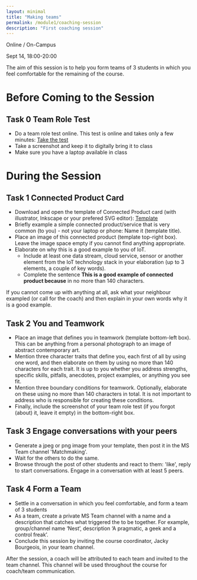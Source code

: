 ```yaml
---
layout: minimal
title: "Making teams"
permalink: /module1/coaching-session
description: "First coaching session"
---
```


<span class="mdi mdi-map-marker-outline"></span>Online / On-Campus

<span class="mdi mdi-timelapse"></span>Sept 14, 18:00-20:00

The aim of this session is to help you form teams of 3 students in which you feel comfortable for the remaining of the course.

# Before Coming to the Session

## Task 0 Team Role Test

* Do a team role test online. This test is online and takes only a few minutes: [Take the test](https://www.idrlabs.com/team-role/test.php)
* Take a screenshot and keep it to digitally bring it to class
* Make sure you have a laptop available in class

# During the Session

## Task 1 Connected Product Card

* Download and open the template of Connected Product card (with illustrator, Inkscape or your prefered SVG editor): [Template](/assets/img/courses/id5415/template-connected-product.svg)
* Briefly example a simple connected product/service that is very common (to you) - not your laptop or phone: Name it (template title).
* Place an image of this connected product (template top-right box). Leave the image space empty if you cannot find anything appropriate.
* Elaborate on why this is a good example to you of IoT.
    * Include at least one data stream, cloud service, sensor or another element from the IoT technology stack in your elaboration (up to 3 elements, a couple of key words).
    * Complete the sentence **This is a good example of connected product because** in no more than 140 characters.

If you cannot come up with anything at all, ask what your neighbour exampled (or call for the coach) and then explain in your own words why it is a good example.

## Task 2 You and Teamwork

* Place an image that defines you in teamwork (template bottom-left box). This can be anything from a personal photograph to an image of abstract contemporary art.
* Mention three character traits that define you, each first of all by using one word, and then elaborate on them by using no more than 140 characters for each trait. It is up to you whether you address strengths, specific skills, pitfalls, anecdotes, project examples, or anything you see fit.
* Mention three boundary conditions for teamwork. Optionally, elaborate on these using no more than 140 characters in total. It is not important to address who is responsible for creating these conditions.
* Finally, include the screenshot of your team role test (if you forgot (about) it, leave it empty) in the bottom-right box.

## Task 3 Engage conversations with your peers

* Generate a jpeg or png image from your template, then post it in the MS Team channel 'Matchmaking'.
* Wait for the others to do the same.
* Browse through the post of other students and react to them: 'like', reply to start conversations. Engage in a conversation with at least 5 peers.

## Task 4 Form a Team

* Settle in a conversation in which you feel comfortable, and form a team of 3 students
* As a team, create a private MS Team channel with a name and a description that catches what triggered the  to be together. For example, group/channel name ‘Nest’, description ‘A pragmatic, a geek and a control freak’.
* Conclude this session by inviting the course coordinator, Jacky Bourgeois, in your team channel.

After the session, a coach will be attributed to each team and invited to the team channel. This channel will be used throughout the course for coach/team communication.
